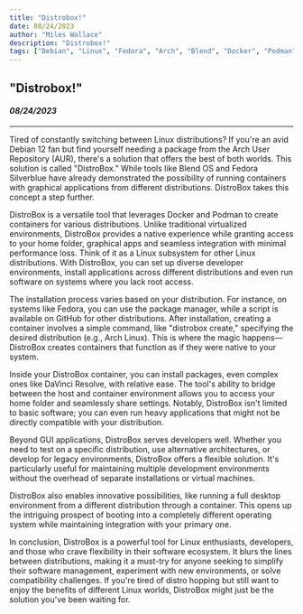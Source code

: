 ```yaml
---
title: "Distrobox!"
date: 08/24/2023
author: "Miles Wallace"
description: "Distrobox!"
tags: ["Debian", "Linux", "Fedora", "Arch", "Blend", "Docker", "Podman", "DaVinci Resolve", "GUI", "container",  ]
---
```

## "Distrobox!"
#### _08/24/2023_ 
____
Tired of constantly switching between Linux distributions? If you're an avid Debian 12 fan but find yourself needing a package from the Arch User Repository (AUR), there's a solution that offers the best of both worlds. This solution is called "DistroBox." While tools like Blend OS and Fedora Silverblue have already demonstrated the possibility of running containers with graphical applications from different distributions. DistroBox takes this concept a step further.

DistroBox is a versatile tool that leverages Docker and Podman to create containers for various distributions. Unlike traditional virtualized environments, DistroBox provides a native experience while granting access to your home folder, graphical apps and seamless integration with minimal performance loss. Think of it as a Linux subsystem for other Linux distributions. With DistroBox, you can set up diverse developer environments, install applications across different distributions and even run software on systems where you lack root access.

The installation process varies based on your distribution. For instance, on systems like Fedora, you can use the package manager, while a script is available on GitHub for other distributions. After installation, creating a container involves a simple command, like "distrobox create," specifying the desired distribution (e.g., Arch Linux). This is where the magic happens—DistroBox creates containers that function as if they were native to your system.

Inside your DistroBox container, you can install packages, even complex ones like DaVinci Resolve, with relative ease. The tool's ability to bridge between the host and container environment allows you to access your home folder and seamlessly share settings. Notably, DistroBox isn't limited to basic software; you can even run heavy applications that might not be directly compatible with your distribution.

Beyond GUI applications, DistroBox serves developers well. Whether you need to test on a specific distribution, use alternative architectures, or develop for legacy environments, DistroBox offers a flexible solution. It's particularly useful for maintaining multiple development environments without the overhead of separate installations or virtual machines.

DistroBox also enables innovative possibilities, like running a full desktop environment from a different distribution through a container. This opens up the intriguing prospect of booting into a completely different operating system while maintaining integration with your primary one.

In conclusion, DistroBox is a powerful tool for Linux enthusiasts, developers, and those who crave flexibility in their software ecosystem. It blurs the lines between distributions, making it a must-try for anyone seeking to simplify their software management, experiment with new environments, or solve compatibility challenges. If you're tired of distro hopping but still want to enjoy the benefits of different Linux worlds, DistroBox might just be the solution you've been waiting for.